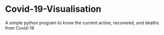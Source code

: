 # Covid-19-Visualisation
A simple python program to know the current active, recovered, and deaths from Covid-19
